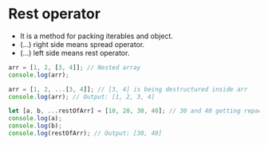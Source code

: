 # Rest operator

-   It is a method for packing iterables and object.
-   (...) right side means spread operator.
-   (...) left side means rest operator.

```js
arr = [1, 2, [3, 4]]; // Nested array
console.log(arr);

arr = [1, 2, ...[3, 4]]; // [3, 4] is being destructured inside arr
console.log(arr); // Output: [1, 2, 3, 4]

let [a, b, ...restOfArr] = [10, 20, 30, 40]; // 30 and 40 getting repackaged.
console.log(a);
console.log(b);
console.log(restOfArr); // Output: [30, 40]
```
